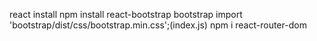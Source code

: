 react install
npm install react-bootstrap bootstrap
import 'bootstrap/dist/css/bootstrap.min.css';(index.js)
npm i react-router-dom